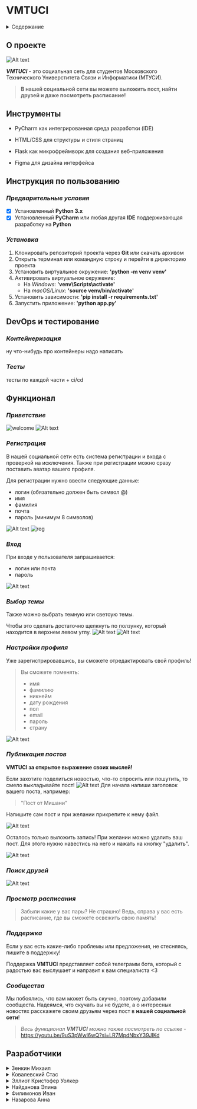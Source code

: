 # **VMTUCI**
<details>
  <summary>Содержание</summary>
  <ol>
    <li>
      <a href="#о-проекте">О проекте</a>
      </li>
        <li><a href="#инструменты">Инструменты</a></li>
      </ul>
    </li>
    <li>
      <a href="#инструкция">Инструкция по использованию</a>
      <ul>
       <li><a href="#предварительные-условия">Предварительные условия</a></li>
        <li><a href="#установка">Установка</a></li>
      </ul>
    </li>
    <li>
      <a href="#devOps-и-тестирование">DevOps и тестирование</a>
      <ul>
       <li><a href="#контейнеризация">Контейнеризация</a></li>
        <li><a href="#тесты">Тесты</a></li>
      </ul>
      </li>
    <li><a href="#функционал">Функционал</a></li>
    <ul>
    <li><a href="#приветсвие">Приветсвие</a></li>
    <li><a href="#регистрация">Регистрация</a></li>
        <li><a href="#вход">Вход</a></li>
        <li><a href="#выбор-темы">Выбор темы</a></li>
        <li><a href="#настройки-профиля">Настройки профиля</a></li>
        <li><a href="#публикация-постов">Публикация постов</a></li>
        <li><a href="#поиск друзей">Поиск друзей</a></li>
        <li><a href="#просмотр расписания">Просмотр расписания</a></li>
        <li><a href="#поддержка">Поддержка</a></li>
        <li><a href="#сообщества">Сообщества</a></li>
      </ul>
    <li><a href="#разработчики">Разработчики</a></li>
  </ol>
</details>

## **О проекте**

![Alt text](image.png)

***VMTUCI*** - это социальная сеть для студентов Московского Технического Универститета Связи и Информатики (МТУСИ). 

>**В нашей социальной сети вы можете выложить пост, найти друзей и даже посмотреть расписание!** 

## **Инструменты**
+ PyCharm как интегрированная среда разработки (IDE)

+ HTML/CSS для структуры и стиля страниц

+ Flask как микрофреймворк для создания веб-приложения

+ Figma для дизайна интерфейса


## **Инструкция по пользованию**
### *Предварительные условия*

+ [X] Установленный **Python 3.x**
+ [X] Установленный **PyCharm** или любая другая **IDE** поддерживающая разработку на **Python**
  
### *Установка*
1. Клонировать репозиторий проекта через **Git** или скачать архивом
2. Открыть терминал или командную строку и перейти в директорию проекта
3. Установить виртуальное окружение: **'python -m venv venv'**
4. Активировать виртуальное окружение:
    + На *Windows*: **'venv\Scripts\activate'**
    + На *macOS/Linux*: **'source venv/bin/activate'**
5. Установить зависимости: **'pip install -r requirements.txt'**
6. Запустить приложение: **'python app.py'**
  

## **DevOps и тестирование**
### *Контейнеризация*
ну что-нибудь про контейнеры надо написать
### *Тесты*
тесты по каждой части + ci/cd


## **Функционал**
### *Приветствие*
![welcome](https://i.gifer.com/3OfBU.gif)
![Alt text](image-5.png)

### *Регистрация*
В нашей социальной сети есть система регистрации и входа с проверкой на исключения. Также при регистрации можно сразу поставить аватар вашего профиля.

Для регистрации нужно ввести следующие данные:
+ логин (обязательно должен быть символ @)
+ имя
+ фамилия
+ почта 
+ пароль (минимум 8 символов)
  

![Alt text](image-6.png)
![reg](https://i.gifer.com/3OfBi.gif)

### *Вход*
При входе у пользователя запрашивается:
+ логин или почта
+ пароль


![Alt text](image-1.png)

### *Выбор темы*
Также можно выбрать темную или светоую темы. 

Чтобы это сделать достаточно щелкнуть по ползунку, который находится в верхнем левом углу.
![Alt text](image-7.png)
![Alt text](image-8.png)


### *Настройки профиля*
Уже зарегистрировавшись, вы сможете отредактировать свой профиль!

>Вы сможете поменять: 
>+ имя
>+ фамилию
>+ никнейм
>+ дату рождения
>+ пол
>+ email
>+ пароль
>+ страну
  
![Alt text](image-12.png)


### *Публикация постов*
**VMTUCI за открытое выражение своих мыслей!**

Если захотите поделиться новостью, что-то спросить или пошутить, то смело выкладывайте пост!
![Alt text](image-9.png)
Для начала напиши заголовок вашего поста, например: 
>"Пост от Мишани"

Напишите сам пост и при желании прикрепите к нему файл.

![Alt text](image-10.png)

Осталось только выложить запись!
При желании можно удалить ваш пост. Для этого нужно навестись на него и нажать на кнопку "удалить".

![Alt text](image-11.png)


### *Поиск друзей*

![Alt text](image-13.png)


### *Просмотр расписания*
>Забыли какие у вас пары? Не страшно! Ведь, справа у вас есть расписание, где вы сможете освежить свою память!


### *Поддержка*
Если у вас есть какие-либо проблемы или предложения, не стесняясь, пишите в поддержку!

Поддержка **VMTUCI** представляет собой телеграмм бота, который с радостью вас выслушает и направит к вам специалиста <3
### *Сообщества*
Мы побоялись, что вам может быть скучно, поэтому добавили сообщеста.
Надеямся, что скучать вы не будете, а о интересных новостях расскажете своим друзьям через пост в **нашей социальной сети**!


>*Весь функционал **VMTUCI** можно также посмотреть по ссылке* - https://youtu.be/9uS3pWwl6wQ?si=LR7MpdNbxY39JlKd


## **Разработчики**
  <details> 
  <summary>Зенкин Михаил</summary> 
  <ul>
    <li>Beck-end разработчик</li>
    <li>telegram - @Anymerlo</li> 
    </ul>
  </details>

  <details> 
  <summary>Ковалевский Стас</summary> 
  <ul>
    <li>Front-end разработчик</li>
    <li>Beck-end разработчик</li>
    <li>telegram - @nihaobrat</li>
  </ul>
  </details>

  <details> 
  <summary>Эллиот Кристофер Уолкер</summary>  
  <ul>
    <li>UI/UX дизайн</li>
    <li>помощь DevOps-инженеру</li>
    <li>telegram - @chriselli_official</li> 
  </ul>
  </details>

  <details> 
  <summary>Найданова Элина</summary> 
  <ul>
    <li>UI/UX дизайн</li>
    <li>Документация</li>
    <li>telegram - @anarieli</li>
  </ul>
  </details>

  <details> 
  <summary>Филимонов Иван</summary> 
  <ul>
    <li>DevOps-инженер</li>
    <li>telegram - @JolyCole</li>
  </ul>
  </details>

  <details> 
  <summary>Назарова Анна</summary> 
  <ul>
    <li>UI/UX дизайн</li>
    <li>Документация</li>
    <li>telegram - @aniiiiiiichka</li>
  </ul>
  </details>